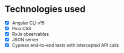 # Technologies used

- [x] Angular CLI v15
- [x] Pico CSS
- [x] RxJs observables
- [x] JSON server
- [x] Cypress end-to-end tests with intercepted API calls
